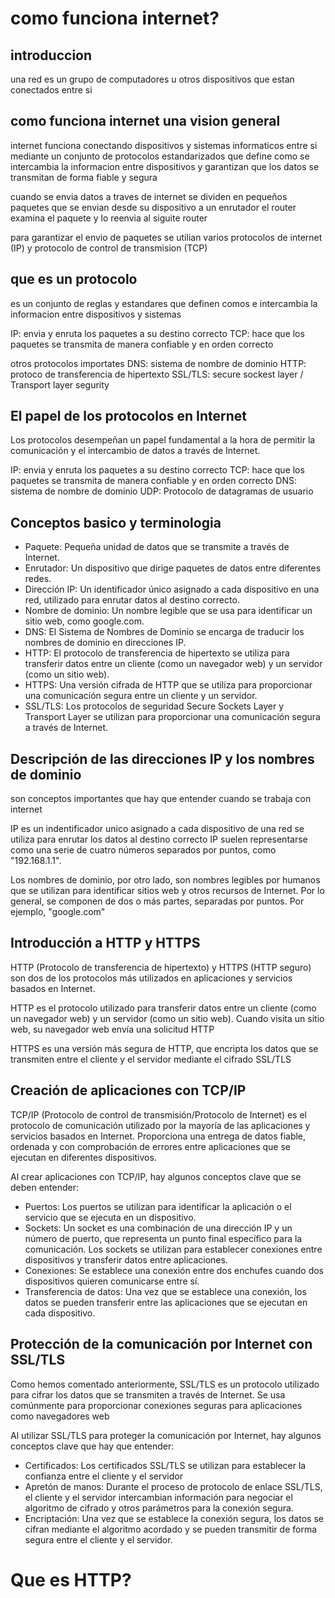 

# como funciona internet?

## introduccion

una red es un grupo de computadores u otros dispositivos que estan 
conectados entre si 

## como funciona internet una vision general

internet funciona conectando dispositivos y sistemas informaticos entre si mediante un conjunto de protocolos estandarizados
que define como se intercambia la informacion entre dispositivos y garantizan que los datos se transmitan de forma fiable y segura


cuando se envia datos a traves de internet se dividen en pequeños paquetes que se envian desde su dispositivo a un enrutador 
el router examina el paquete y lo reenvia al siguite router


para garantizar el envio de paquetes se utilian varios protocolos de internet (IP) y protocolo de control de transmision (TCP) 
## que es un protocolo
es un conjunto de reglas y estandares que definen comos e intercambia la informacion entre dispositivos y sistemas

IP: envia y enruta los paquetes a su destino correcto
TCP: hace que los paquetes se transmita de manera confiable y en orden correcto

otros protocolos importates
DNS: sistema de nombre de dominio
HTTP: protoco de transferencia de hipertexto
SSL/TLS: secure sockest layer / Transport layer segurity

## El papel de los protocolos en Internet
Los protocolos desempeñan un papel fundamental a la hora de permitir la comunicación y el intercambio de datos a través de Internet.


IP: envia y enruta los paquetes a su destino correcto
TCP: hace que los paquetes se transmita de manera confiable y en orden correcto
DNS: sistema de nombre de dominio
UDP: Protocolo de datagramas de usuario

## Conceptos basico y terminologia

- Paquete: Pequeña unidad de datos que se transmite a través de Internet.
- Enrutador: Un dispositivo que dirige paquetes de datos entre diferentes redes.
- Dirección IP: Un identificador único asignado a cada dispositivo en una red, utilizado para enrutar datos al destino correcto.
- Nombre de dominio: Un nombre legible que se usa para identificar un sitio web, como google.com.
- DNS: El Sistema de Nombres de Dominio se encarga de traducir los nombres de dominio en direcciones IP.
- HTTP: El protocolo de transferencia de hipertexto se utiliza para transferir datos entre un cliente (como un navegador web) y un servidor (como un sitio web).
- HTTPS: Una versión cifrada de HTTP que se utiliza para proporcionar una comunicación segura entre un cliente y un servidor.
- SSL/TLS: Los protocolos de seguridad Secure Sockets Layer y Transport Layer se utilizan para proporcionar una comunicación segura a través de Internet.

## Descripción de las direcciones IP y los nombres de dominio

son conceptos importantes que hay que entender cuando se trabaja con internet

IP es un indentificador unico asignado a cada dispositivo de una red
se utiliza para enrutar los datos al destino correcto
IP suelen representarse como una serie de cuatro números separados por puntos, como "192.168.1.1".

Los nombres de dominio, por otro lado, son nombres legibles por humanos que se utilizan para identificar sitios web y otros recursos de Internet. Por lo general, se componen de dos o más partes, separadas por puntos. Por ejemplo, "google.com"

## Introducción a HTTP y HTTPS

HTTP (Protocolo de transferencia de hipertexto) y HTTPS (HTTP seguro) son dos de los protocolos más utilizados en aplicaciones y servicios basados en Internet.

HTTP es el protocolo utilizado para transferir datos entre un cliente (como un navegador web) y un servidor (como un sitio web). Cuando visita un sitio web, su navegador web envía una solicitud HTTP

HTTPS es una versión más segura de HTTP, que encripta los datos que se transmiten entre el cliente y el servidor mediante el cifrado SSL/TLS


## Creación de aplicaciones con TCP/IP

TCP/IP (Protocolo de control de transmisión/Protocolo de Internet) es el protocolo de comunicación utilizado por la mayoría de las aplicaciones y servicios basados en Internet. Proporciona una entrega de datos fiable, ordenada y con comprobación de errores entre aplicaciones que se ejecutan en diferentes dispositivos.

Al crear aplicaciones con TCP/IP, hay algunos conceptos clave que se deben entender:
- Puertos: Los puertos se utilizan para identificar la aplicación o el servicio que se ejecuta en un dispositivo.
- Sockets: Un socket es una combinación de una dirección IP y un número de puerto, que representa un punto final específico para la comunicación. Los sockets se utilizan para establecer conexiones entre dispositivos y transferir datos entre aplicaciones.
- Conexiones: Se establece una conexión entre dos enchufes cuando dos dispositivos quieren comunicarse entre sí. 
- Transferencia de datos: Una vez que se establece una conexión, los datos se pueden transferir entre las aplicaciones que se ejecutan en cada dispositivo.

## Protección de la comunicación por Internet con SSL/TLS

Como hemos comentado anteriormente, SSL/TLS es un protocolo utilizado para cifrar los datos que se transmiten a través de Internet. Se usa comúnmente para proporcionar conexiones seguras para aplicaciones como navegadores web

Al utilizar SSL/TLS para proteger la comunicación por Internet, hay algunos conceptos clave que hay que entender:
- Certificados: Los certificados SSL/TLS se utilizan para establecer la confianza entre el cliente y el servidor
- Apretón de manos: Durante el proceso de protocolo de enlace SSL/TLS, el cliente y el servidor intercambian información para negociar el algoritmo de cifrado y otros parámetros para la conexión segura.
- Encriptación: Una vez que se establece la conexión segura, los datos se cifran mediante el algoritmo acordado y se pueden transmitir de forma segura entre el cliente y el servidor.


# Que es HTTP?

